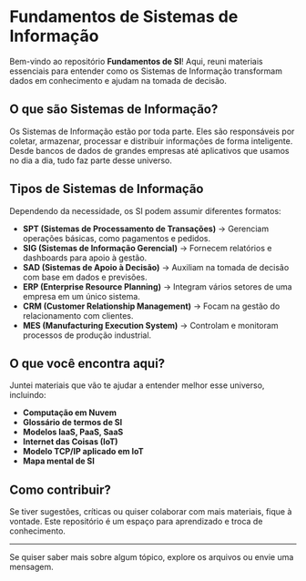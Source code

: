 # Fundamentos de Sistemas de Informação

Bem-vindo ao repositório **Fundamentos de SI**! Aqui, reuni materiais essenciais para entender como os Sistemas de Informação transformam dados em conhecimento e ajudam na tomada de decisão.

## O que são Sistemas de Informação?

Os Sistemas de Informação estão por toda parte. Eles são responsáveis por coletar, armazenar, processar e distribuir informações de forma inteligente. Desde bancos de dados de grandes empresas até aplicativos que usamos no dia a dia, tudo faz parte desse universo.

## Tipos de Sistemas de Informação

Dependendo da necessidade, os SI podem assumir diferentes formatos:

- **SPT (Sistemas de Processamento de Transações)** → Gerenciam operações básicas, como pagamentos e pedidos.
- **SIG (Sistemas de Informação Gerencial)** → Fornecem relatórios e dashboards para apoio à gestão.
- **SAD (Sistemas de Apoio à Decisão)** → Auxiliam na tomada de decisão com base em dados e previsões.
- **ERP (Enterprise Resource Planning)** → Integram vários setores de uma empresa em um único sistema.
- **CRM (Customer Relationship Management)** → Focam na gestão do relacionamento com clientes.
- **MES (Manufacturing Execution System)** → Controlam e monitoram processos de produção industrial.

## O que você encontra aqui?

Juntei materiais que vão te ajudar a entender melhor esse universo, incluindo:

- **Computação em Nuvem**
- **Glossário de termos de SI**
- **Modelos IaaS, PaaS, SaaS**
- **Internet das Coisas (IoT)**
- **Modelo TCP/IP aplicado em IoT**
- **Mapa mental de SI**

## Como contribuir?

Se tiver sugestões, críticas ou quiser colaborar com mais materiais, fique à vontade. Este repositório é um espaço para aprendizado e troca de conhecimento.

---
Se quiser saber mais sobre algum tópico, explore os arquivos ou envie uma mensagem.
